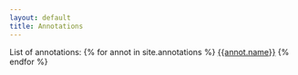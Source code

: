 ```yaml
---
layout: default
title: Annotations
---
```


List of annotations:
{% for annot in site.annotations %}
  <a class="btn btn-sm btn-pill btn-annotation" href="{{ annot.url | relative_url }}">{{annot.name}}</a>
{% endfor %}

